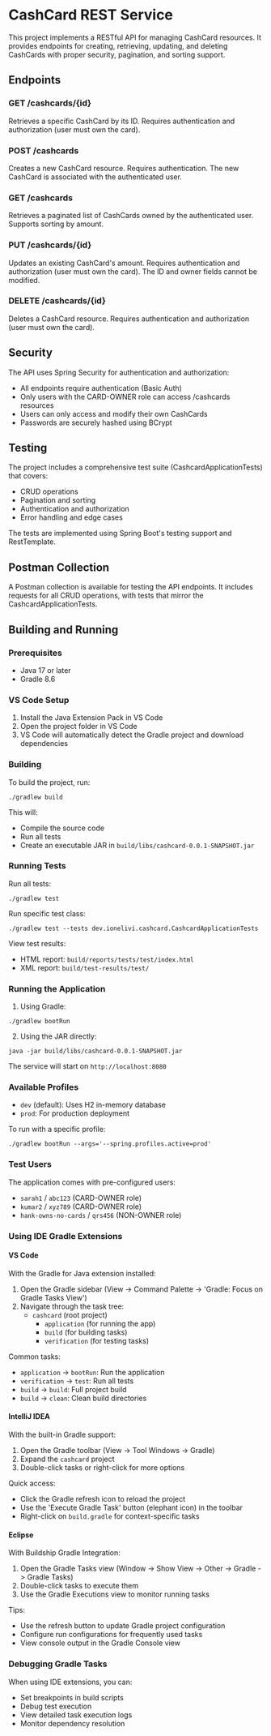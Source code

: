 # CashCard REST Service

This project implements a RESTful API for managing CashCard resources. It provides endpoints for creating, retrieving, updating, and deleting CashCards with proper security, pagination, and sorting support.

## Endpoints

### GET /cashcards/{id}
Retrieves a specific CashCard by its ID. Requires authentication and authorization (user must own the card).

### POST /cashcards
Creates a new CashCard resource. Requires authentication. The new CashCard is associated with the authenticated user.

### GET /cashcards
Retrieves a paginated list of CashCards owned by the authenticated user. Supports sorting by amount. 

### PUT /cashcards/{id}
Updates an existing CashCard's amount. Requires authentication and authorization (user must own the card). The ID and owner fields cannot be modified.

### DELETE /cashcards/{id} 
Deletes a CashCard resource. Requires authentication and authorization (user must own the card).

## Security
The API uses Spring Security for authentication and authorization:
- All endpoints require authentication (Basic Auth)
- Only users with the CARD-OWNER role can access /cashcards resources
- Users can only access and modify their own CashCards
- Passwords are securely hashed using BCrypt

## Testing
The project includes a comprehensive test suite (CashcardApplicationTests) that covers:
- CRUD operations
- Pagination and sorting
- Authentication and authorization
- Error handling and edge cases

The tests are implemented using Spring Boot's testing support and RestTemplate.

## Postman Collection
A Postman collection is available for testing the API endpoints. It includes requests for all CRUD operations, with tests that mirror the CashcardApplicationTests.

## Building and Running

### Prerequisites
- Java 17 or later
- Gradle 8.6 

### VS Code Setup
1. Install the Java Extension Pack in VS Code
2. Open the project folder in VS Code
3. VS Code will automatically detect the Gradle project and download dependencies

### Building
To build the project, run:
```
./gradlew build
```
 
This will:
- Compile the source code
- Run all tests
- Create an executable JAR in `build/libs/cashcard-0.0.1-SNAPSHOT.jar`

### Running Tests
Run all tests:   
```
./gradlew test
```

Run specific test class:
```
./gradlew test --tests dev.ionelivi.cashcard.CashcardApplicationTests
```


View test results:
- HTML report: `build/reports/tests/test/index.html`
- XML report: `build/test-results/test/`

### Running the Application
1. Using Gradle:
```
./gradlew bootRun
```
2. Using the JAR directly:
```
java -jar build/libs/cashcard-0.0.1-SNAPSHOT.jar
```
The service will start on `http://localhost:8080`

### Available Profiles
- `dev` (default): Uses H2 in-memory database
- `prod`: For production deployment

To run with a specific profile:
```
./gradlew bootRun --args='--spring.profiles.active=prod'
```

### Test Users
The application comes with pre-configured users:
- `sarah1` / `abc123` (CARD-OWNER role)
- `kumar2` / `xyz789` (CARD-OWNER role)
- `hank-owns-no-cards` / `qrs456` (NON-OWNER role)

### Using IDE Gradle Extensions

#### VS Code
With the Gradle for Java extension installed:
1. Open the Gradle sidebar (View -> Command Palette -> 'Gradle: Focus on Gradle Tasks View')
2. Navigate through the task tree:
   - `cashcard` (root project)
     - `application` (for running the app)
     - `build` (for building tasks)
     - `verification` (for testing tasks)

Common tasks:
- `application` -> `bootRun`: Run the application
- `verification` -> `test`: Run all tests
- `build` -> `build`: Full project build
- `build` -> `clean`: Clean build directories

#### IntelliJ IDEA
With the built-in Gradle support:
1. Open the Gradle toolbar (View -> Tool Windows -> Gradle)
2. Expand the `cashcard` project
3. Double-click tasks or right-click for more options

Quick access:
- Click the Gradle refresh icon to reload the project
- Use the 'Execute Gradle Task' button (elephant icon) in the toolbar
- Right-click on `build.gradle` for context-specific tasks

#### Eclipse
With Buildship Gradle Integration:
1. Open the Gradle Tasks view (Window -> Show View -> Other -> Gradle -> Gradle Tasks)
2. Double-click tasks to execute them
3. Use the Gradle Executions view to monitor running tasks

Tips:
- Use the refresh button to update Gradle project configuration
- Configure run configurations for frequently used tasks
- View console output in the Gradle Console view

### Debugging Gradle Tasks
When using IDE extensions, you can:
- Set breakpoints in build scripts
- Debug test execution
- View detailed task execution logs
- Monitor dependency resolution


